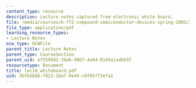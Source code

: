 ```yaml
---
content_type: resource
description: Lecture notes captured from electronic white board.
file: /media/courses/6-772-compound-semiconductor-devices-spring-2003/3bfb5b8bf8231ba70e44c0f85ff3efa2_lec18_whiteboard.pdf
file_type: application/pdf
learning_resource_types:
- Lecture Notes
ocw_type: OCWFile
parent_title: Lecture Notes
parent_type: CourseSection
parent_uid: e7559502-39ab-9967-4a94-0145a1adb63f
resourcetype: Document
title: lec18_whiteboard.pdf
uid: 3bfb5b8b-f823-1ba7-0e44-c0f85ff3efa2
---
```

